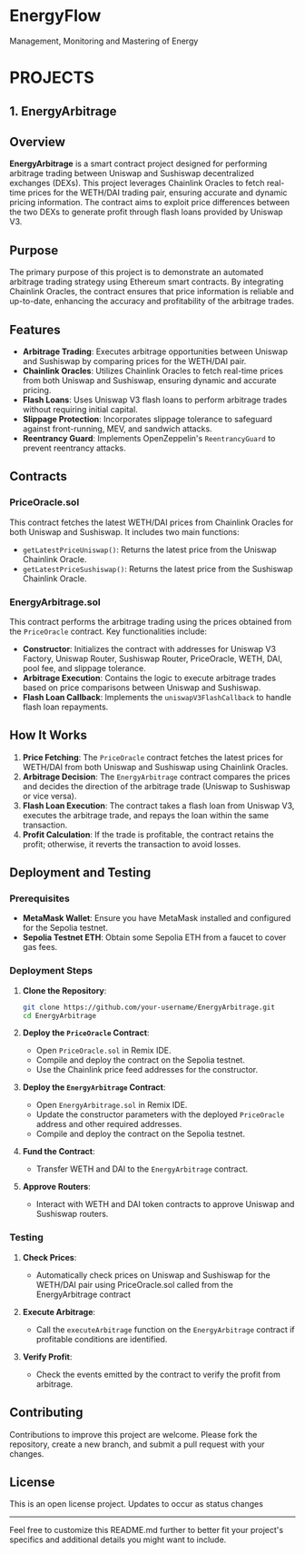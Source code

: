 # EnergyFlow
Management, Monitoring and Mastering of Energy


# PROJECTS

## 1. EnergyArbitrage

## Overview

**EnergyArbitrage** is a smart contract project designed for performing arbitrage trading between Uniswap and Sushiswap decentralized exchanges (DEXs). This project leverages Chainlink Oracles to fetch real-time prices for the WETH/DAI trading pair, ensuring accurate and dynamic pricing information. The contract aims to exploit price differences between the two DEXs to generate profit through flash loans provided by Uniswap V3.

## Purpose
The primary purpose of this project is to demonstrate an automated arbitrage trading strategy using Ethereum smart contracts. By integrating Chainlink Oracles, the contract ensures that price information is reliable and up-to-date, enhancing the accuracy and profitability of the arbitrage trades.

## Features

- **Arbitrage Trading**: Executes arbitrage opportunities between Uniswap and Sushiswap by comparing prices for the WETH/DAI pair.
- **Chainlink Oracles**: Utilizes Chainlink Oracles to fetch real-time prices from both Uniswap and Sushiswap, ensuring dynamic and accurate pricing.
- **Flash Loans**: Uses Uniswap V3 flash loans to perform arbitrage trades without requiring initial capital.
- **Slippage Protection**: Incorporates slippage tolerance to safeguard against front-running, MEV, and sandwich attacks.
- **Reentrancy Guard**: Implements OpenZeppelin's `ReentrancyGuard` to prevent reentrancy attacks.

## Contracts

### PriceOracle.sol
This contract fetches the latest WETH/DAI prices from Chainlink Oracles for both Uniswap and Sushiswap. It includes two main functions:

- `getLatestPriceUniswap()`: Returns the latest price from the Uniswap Chainlink Oracle.
- `getLatestPriceSushiswap()`: Returns the latest price from the Sushiswap Chainlink Oracle.

### EnergyArbitrage.sol
This contract performs the arbitrage trading using the prices obtained from the `PriceOracle` contract. Key functionalities include:

- **Constructor**: Initializes the contract with addresses for Uniswap V3 Factory, Uniswap Router, Sushiswap Router, PriceOracle, WETH, DAI, pool fee, and slippage tolerance.
- **Arbitrage Execution**: Contains the logic to execute arbitrage trades based on price comparisons between Uniswap and Sushiswap.
- **Flash Loan Callback**: Implements the `uniswapV3FlashCallback` to handle flash loan repayments.

## How It Works

1. **Price Fetching**: The `PriceOracle` contract fetches the latest prices for WETH/DAI from both Uniswap and Sushiswap using Chainlink Oracles.
2. **Arbitrage Decision**: The `EnergyArbitrage` contract compares the prices and decides the direction of the arbitrage trade (Uniswap to Sushiswap or vice versa).
3. **Flash Loan Execution**: The contract takes a flash loan from Uniswap V3, executes the arbitrage trade, and repays the loan within the same transaction.
4. **Profit Calculation**: If the trade is profitable, the contract retains the profit; otherwise, it reverts the transaction to avoid losses.

## Deployment and Testing

### Prerequisites

- **MetaMask Wallet**: Ensure you have MetaMask installed and configured for the Sepolia testnet.
- **Sepolia Testnet ETH**: Obtain some Sepolia ETH from a faucet to cover gas fees.

### Deployment Steps

1. **Clone the Repository**:
   ```sh
   git clone https://github.com/your-username/EnergyArbitrage.git
   cd EnergyArbitrage
   ```

2. **Deploy the `PriceOracle` Contract**:
   - Open `PriceOracle.sol` in Remix IDE.
   - Compile and deploy the contract on the Sepolia testnet.
   - Use the Chainlink price feed addresses for the constructor.

3. **Deploy the `EnergyArbitrage` Contract**:
   - Open `EnergyArbitrage.sol` in Remix IDE.
   - Update the constructor parameters with the deployed `PriceOracle` address and other required addresses.
   - Compile and deploy the contract on the Sepolia testnet.

4. **Fund the Contract**:
   - Transfer WETH and DAI to the `EnergyArbitrage` contract.

5. **Approve Routers**:
   - Interact with WETH and DAI token contracts to approve Uniswap and Sushiswap routers.

### Testing

1. **Check Prices**:
   - Automatically check prices on Uniswap and Sushiswap for the WETH/DAI pair using PriceOracle.sol called from the EnergyArbitrage contract

2. **Execute Arbitrage**:
   - Call the `executeArbitrage` function on the `EnergyArbitrage` contract if profitable conditions are identified.

3. **Verify Profit**:
   - Check the events emitted by the contract to verify the profit from arbitrage.

## Contributing
Contributions to improve this project are welcome. Please fork the repository, create a new branch, and submit a pull request with your changes.

## License
This is an open license project.  Updates to occur as status changes

---

Feel free to customize this README.md further to better fit your project's specifics and additional details you might want to include.
